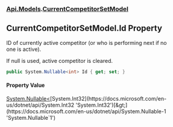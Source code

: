 ### [Api.Models](Api_Models.md 'Api.Models').[CurrentCompetitorSetModel](Api_Models_CurrentCompetitorSetModel.md 'Api.Models.CurrentCompetitorSetModel')
## CurrentCompetitorSetModel.Id Property
ID of currently active competitor (or who is performing next if no  
one is active).  
  
If null is used, active competitor is cleared.  
```csharp
public System.Nullable<int> Id { get; set; }
```
#### Property Value
[System.Nullable&lt;](https://docs.microsoft.com/en-us/dotnet/api/System.Nullable-1 'System.Nullable`1')[System.Int32](https://docs.microsoft.com/en-us/dotnet/api/System.Int32 'System.Int32')[&gt;](https://docs.microsoft.com/en-us/dotnet/api/System.Nullable-1 'System.Nullable`1')
